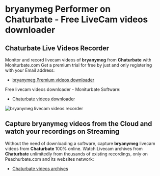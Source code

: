 # bryanymeg Performer on Chaturbate - Free LiveCam videos downloader

## Chaturbate Live Videos Recorder

Monitor and record livecam videos of **bryanymeg** from **Chaturbate** with Moniturbate.com
Get a premium trial for free by just and only registering with your Email address:
* [bryanymeg Premium videos downloader](https://moniturbate.com/request-demo-licence-key.html)

Free livecam videos downloader - Moniturbate Software:
* [Chaturbate videos downloader](https://moniturbate.com/moniturbate-download-software.html)

![bryanymeg livecam videos recorder](https://peachurnet.com/templates/moniturbate-software.png)


## Capture bryanymeg videos from the Cloud and watch your recordings on Streaming

Without the need of downloading a software, capture **bryanymeg** livecam videos from **Chaturbate** 100% online.
Watch Livecam archives from **Chaturbate** unlimitedly from thousands of existing recordings, only on Peachurbate.com and its websites network:
* [Chaturbate videos archives](https://peachurnet.com/)